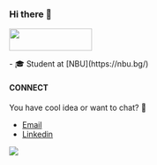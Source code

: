 ### Hi there 👋

<img width="150" height="40" src="https://visitor-badge.glitch.me/badge?page_id=viewless">
   <br>
 
</p>
- 🎓 Student at [NBU](https://nbu.bg/)

#### CONNECT
You have cool idea or want to chat? 🔽
- [Email](mailto:nikola.dionisiev@gmail.com)
- [Linkedin](https://www.linkedin.com/in/nikola-zahariev-69974713b/)

![](https://komarev.com/ghpvc/?username=viewless&color=grey&label=views&style=flat-square)
